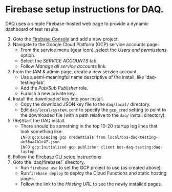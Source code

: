 # Firebase setup instructions for DAQ.

DAQ uses a simple Firebase-hosted web page to provide a dynamic dashboard
of test results.

1. Goto the [Firebase Console](https://console.firebase.google.com/) and add a new project.
2. Navigate to the Google Cloud Platform (GCP) service accounts page:
   * From the service menu (gear icon), select the _Users and permissions_ option.
   * Select the _SERVICE ACCOUNTS_ tab.
   * Follow _Manage all service accounts_ link.
3. From the IAM & admin page, create a new service account.
   * Use a semi-meaningful name descriptive of the install, like 'daq-testing-lab'.
   * Add the _Pub/Sub Publisher_ role.
   * Furnish a new private key.
4. Install the downloaded key into your install.
   * Copy the download JSON key file to the `daq/local/` directory.
   * Edit `daq/local/system.conf` to specify the `gcp_cred` setting to point to the downloaded file
     (with a path relative to the `daq/` install directory).
5. (Re)Start the DAQ install.
   * There should be something in the top 10-20 startup log lines that look something like:
     <br>`INFO:gcp:Loading gcp credentials from local/bos-daq-testing-de56aa4b1e47.json`
     <br>`INFO:gcp:Initialized gcp publisher client bos-daq-testing:daq-laptop`
6. Follow the [Firebase CLI setup instructions](https://firebase.google.com/docs/cli/).
7. Goto the 'daq/firebase/` directory.
   * Run `firebase use` to set the GCP project to use (as created above).
   * Run`firebase deploy` to deploy the Cloud Functions and static hosting pages.
   * Follow the link to the _Hosting URL_ to see the newly installed pages.





